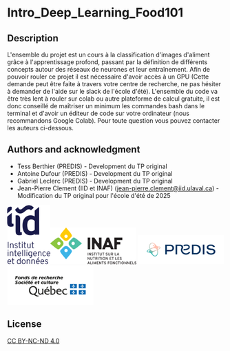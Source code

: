 # Intro_Deep_Learning_Food101

## Description
L'ensemble du projet est un cours à la classification d'images d'aliment grâce à l'apprentissage profond, passant par la définition de différents concepts autour des réseaux de neurones et leur entraînement. Afin de pouvoir rouler ce projet il est nécessaire d'avoir accès à un GPU (Cette demande peut être faite à travers votre centre de recherche, ne pas hésiter à demander de l'aide sur le slack de l'école d'été). L'ensemble du code va être très lent à rouler sur colab ou autre plateforme de calcul gratuite, il est donc conseillé de maîtriser un minimum les commandes bash dans le terminal et d'avoir un éditeur de code sur votre ordinateur (nous recommandons Google Colab). Pour toute question vous pouvez contacter les auteurs ci-dessous.

## Authors and acknowledgment
- Tess Berthier (PREDIS) - Development du TP original 
- Antoine Dufour (PREDIS) - Development du TP original 
- Gabriel Leclerc (PREDIS) - Development du TP original 
- Jean-Pierre Clement (IID et INAF) (jean-pierre.clement@iid.ulaval.ca) - Modification du TP original pour l'école d'été de 2025


<img src="./utils/media/logo-iid-Institut-intelligence-donnees.svg" width="100"/><img src="./utils/media/INAF_logo_coul_H-300x128.png" width="200"/>
<img src="./utils/media/Logo_PREDIS_Bleu.jpg" width="200"/>
<img src="./utils/media/logo-frqsc-couleur.png" width="200"/>

## License
 [CC BY-NC-ND 4.0 ](https://creativecommons.org/licenses/by-nc-nd/4.0/?ref=chooser-v1)

